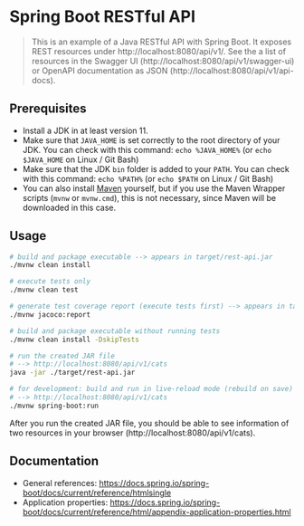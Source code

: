 # Spring Boot RESTful API

> This is an example of a Java RESTful API with Spring Boot.
> It exposes REST resources under http://localhost:8080/api/v1/.
> See the a list of resources in the Swagger UI (http://localhost:8080/api/v1/swagger-ui) or OpenAPI documentation as JSON (http://localhost:8080/api/v1/api-docs).

## Prerequisites

- Install a JDK in at least version 11.
- Make sure that `JAVA_HOME` is set correctly to the root directory of your JDK. You can check with this command: `echo %JAVA_HOME%` (or `echo $JAVA_HOME` on Linux / Git Bash)
- Make sure that the JDK `bin` folder is added to your `PATH`. You can check with this command: `echo %PATH%` (or `echo $PATH` on Linux / Git Bash)
- You can also install [Maven](https://maven.apache.org/) yourself, but if you use the Maven Wrapper scripts (`mvnw` or `mvnw.cmd`), this is not necessary, since Maven will be downloaded in this case.

## Usage

```bash
# build and package executable --> appears in target/rest-api.jar
./mvnw clean install

# execute tests only
./mvnw clean test

# generate test coverage report (execute tests first) --> appears in target/site/jacoco/index.html
./mvnw jacoco:report

# build and package executable without running tests
./mvnw clean install -DskipTests

# run the created JAR file
# --> http://localhost:8080/api/v1/cats
java -jar ./target/rest-api.jar

# for development: build and run in live-reload mode (rebuild on save)
# --> http://localhost:8080/api/v1/cats
./mvnw spring-boot:run
```

After you run the created JAR file, you should be able to see information of two resources in your browser (http://localhost:8080/api/v1/cats).

## Documentation

- General references: https://docs.spring.io/spring-boot/docs/current/reference/htmlsingle
- Application properties: https://docs.spring.io/spring-boot/docs/current/reference/html/appendix-application-properties.html
